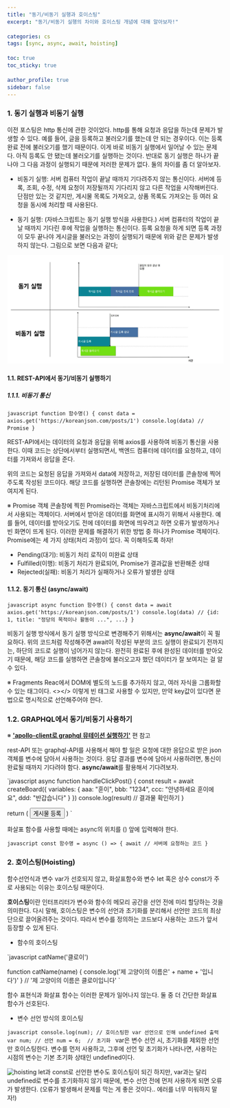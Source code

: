 ```yaml
---
title: "동기/비동기 실행과 호이스팅"
excerpt: "동기/비동기 실행의 차이와 호이스팅 개념에 대해 알아보자!"

categories: cs
tags: [sync, async, await, hoisting]

toc: true
toc_sticky: true

author_profile: true
sidebar: false
---
```


### 1. 동기 실행과 비동기 실행
이전 포스팅은 http 통신에 관한 것이었다. http를 통해 요청과 응답을 하는데 문제가 발생할 수 있다. 예를 들어, 글을 등록하고 불러오기를 했는데 안 되는 경우이다. 이는 등록 완료 전에 불러오기를 했기 때문이다. 이게 바로 비동기 실행에서 일어날 수 있는 문제다. 아직 등록도 안 됐는데 불러오기를 실행하는 것이다. 반대로 동기 실행은 하나가 끝나야 그 다음 과정이 실행되기 때문에 저러한 문제가 없다. 둘의 차이를 좀 더 알아보자.

- 비동기 실행: 서버 컴퓨터 작업이 끝날 때까지 기다려주지 않는 통신이다. 서버에 등록, 조회, 수정, 삭제 요청이 저장될까지 기다리지 않고 다른 작업을 시작해버린다. 단점만 있는 것 같지만, 게시물 목록도 가져오고, 상품 목록도 가져오는 등 여러 요청을 동시에 처리할 때 사용된다.

- 동기 실행: (자바스크립트는 동기 실행 방식을 사용한다.) 서버 컴퓨터의 작업이 끝날 때까지 기다린 후에 작업을 실행하는 통신이다. 등록 요청을 하게 되면 등록 과정이 모두 끝나야 게시글을 불러오는 과정이 실행되기 때문에 위와 같은 문제가 발생하지 않는다. 그림으로 보면 다음과 같다;

![sync_async](../assets/images/sync_async/sync_async.jpeg)

#### 1.1. REST-API에서 동기/비동기 실행하기

##### 1.1.1. 비동기 통신

`javascript
function 함수명() {
  const data = axios.get('https://koreanjson.com/posts/1')
  console.log(data) // Promise
}
`

REST-API에서는 데이터의 요청과 응답을 위해 axios를 사용하여 비동기 통신을 사용한다. 이때 코드는 상단에서부터 실행되면서, 백엔드 컴퓨터에 데이터를 요청하고, 데이터를 가져와서 응답을 준다.

위의 코드는 요청된 응답을 가져와서 data에 저장하고, 저장된 데이터를 콘솔창에 찍어주도록 작성된 코드이다. 해당 코드를 실행하면 콘솔창에는 리턴된 Promise 객체가 보여지게 된다.

※ Promise 객체
콘솔창에 찍힌 Promise라는 객체는 자바스크립트에서 비동기처리에서 사용되는 객체이다. 서버에서 받아온 데이터를 화면에 표시하기 위해서 사용한다. 예를 들어, 데이터를 받아오기도 전에 데이터를 화면에 띄우려고 하면 오류가 발생하거나 빈 화면이 뜨게 된다. 이러한 문제를 해결하기 위한 방법 중 하나가 Promise 객체이다. Promise에는 세 가지 상태(처리 과정)이 있다. 꼭 이해하도록 하자!

- Pending(대기): 비동기 처리 로직이 미완료 상태
- Fulfilled(이행): 비동기 처리가 완료되어, Promise가 결과값을 반환해준 상태
- Rejected(실패): 비동기 처리가 실패하거나 오류가 발생한 상태

#### 1.1.2. 동기 통신 (async/await)

`javascript
async function 함수명() {
  const data = await axios.get('https://koreanjson.com/posts/1')
	console.log(data) // {id: 1, title: "정당의 목적이나 활동이 ...", ...}
}
`

비동기 실행 방식에서 동기 실행 방식으로 변경해주기 위해서는 **async/await**이 꼭 필요하다. 위의 코드처럼 작성해주면 await이 작성된 부분의 코드 실행이 완료되기 전까지는, 하단의 코드로 실행이 넘어가지 않는다. 완전히 완료된 후에 완성된 데이터를 받아오기 때문에, 해당 코드를 실행하면 콘솔창에 불러오고자 했던 데이터가 잘 보여지는 걸 알 수 있다.

※ Fragments
Reac에서 DOM에 별도의 노드를 추가하지 않고, 여러 자식을 그룹화할 수 있는 태그이다. <></> 이렇게 빈 태그로 사용할 수 있지만, 만약 key값이 있다면 <Fragment></Fragment> 문법으로 명시적으로 선언해주어야 한다.


### 1.2. GRAPHQL에서 동기/비동기 사용하기

※ [**'apollo-client로 graphql 뮤테이션 실행하기'**]() 편 참고

rest-API 또는 graphql-API를 사용해서 해야 할 일은 요청에 대한 응답으로 받은 json 객체를 변수에 담아서 사용하는 것이다. 응답 결과를 변수에 담아서 사용하려면, 통신이 완료될 때까지 기다려야 함다. **async/await**를 활용해서 기다려보자. 


`javascript
async function handleClickPost() {
  const result = await createBoard({
    variables: {
      aaa: "훈이",
      bbb: "1234",
      ccc: "안녕하세요 훈이에요",
      ddd: "반갑습니다"
    }
  })
  console.log(result) // 결과물 확인하기
}

return (
  <button onClick={handleClickPost}>게시물 등록</button>
)
`

화살표 함수를 사용할 때에는 async의 위치를 () 앞에 입력해야 한다.

`javascript
const 함수명 = async () => {
  await // 서버에 요청하는 코드
}
`


### 2. 호이스팅(Hoisting)

함수선언식과 변수 var가 선호되지 않고, 화살표함수와 변수 let 혹은 상수 const가 주로 사용되는 이유는 호이스팅 때문이다. 

**호이스팅**이란 인터프리터가 변수와 함수의 메모리 공간을 선언 전에 미리 할당하는 것을 의미한다. 다시 말해, 호이스팅은 변수의 선언과 초기화를 분리해서 선언만 코드의 최상단으로 끌어올려주는 것이다. 따라서 변수를 정의하는 코드보다 사용하는 코드가 앞서 등장할 수 있게 된다. 

- 함수의 호이스팅

`javascript
catName('클로이')

function catName(name) {
	console.log('제 고양이의 이름은' + name + '입니다')'
}
// '제 고양이의 이름은 클로이입니다'
`

함수 표현식과 화살표 함수는 이러한 문제가 일어나지 않는다. 둘 중 더 간단한 화살표 함수가 선호된다. 

- 변수 선언 방식의 호이스팅

`javascript
console.log(num); // 호이스팅한 var 선언으로 인해 undefined 출력
var num; // 선언
num = 6;  // 초기화
`
var은 변수 선언 시, 초기화를 제외한 선언만 호이스팅한다. 변수를 먼저 사용하고, 그후에 선언 및 초기화가 나타나면, 사용하는 시점의 변수는 기본 초기화 상태인 undefined이다. 

![hoisting]('../../../assets/images/sync_async/hoisting.jpeg')
let과 const로 선언한 변수도 호이스팅이 되긴 하지만, var과는 달리 undefined로 변수를 초기화하지 않기 때문에, 변수 선언 전에 먼저 사용하게 되면 오류가 발생한다. (오류가 발생해서 문제를 막는 게 좋은 것이다.. 에러를 너무 미워하지 말자!)